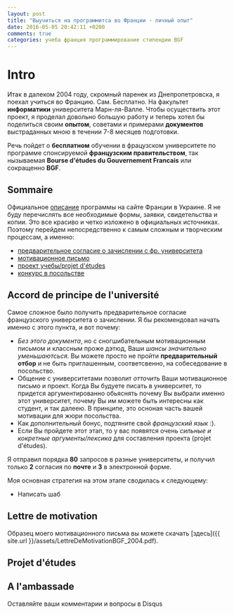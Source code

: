 ```yaml
---
layout: post
title: "Выучиться на программитса во Франции - личный опыт"
date: 2016-05-05 20:42:11 +0200
comments: true
categories: учеба франция программирование стипендии BGF
---
```


# Intro
Итак в далеком 2004 году, скромный паренек из Днепропетровска, я поехал учиться во Францию. Сам. Бесплатно. На факультет __информатики__ университета Марн-ля-Валле. 
Чтобы осуществить этот проект, я проделал довольно большую работу и теперь хотел бы поделиться своим __опытом__, советами и примерами __документов__ выстраданных мною в течении 7-8 месяцев подготовки.

Речь пойдет о __бесплатном__ обучении в фрацузском университете по программе спонсируемой __французским правительством__, так нызываемая **Bourse d'études du Gouvernement Francais** или сокращенно **BGF**.

## Sommaire	
Официальное [описание](http://www.ambafrance-ua.org/Dovgostrokovii-stipendiiyi) программы на сайте Франции в Украине.
Я не буду перечислять все необходимые формы, заявки, свидетельства и копии. Это все красиво и четко изложено в официальных источниках. Поэтому перейдем непосредственно к самым сложным и творческим процессам, а именно:

* [предварительное согласие о зачислении с фр. университета](#accord)
* [мотивационное письмо](#lm)
* [проект учебы/projet d'études](#projetDetudes)
* [конкурс в посольстве](#ambassade)

## <a name="accord"></a>Accord de principe de l'université

Самое сложное было получить предварительное согласие французского университета о зачислении.
Я бы рекомендовал начать именно с этого пункта, и вот почему:

* *Без этого документа*, но с сногшибательным мотивационным письмом и классным проже дэтюд, Ваши *шансы значительно уменьшаютсься*. Вы можете просто не пройти **предварительный отбор** и не быть приглашенным, соответсвенно, на собеседование в посольство.
* Общение с университетами позволит _отточить_ Ваши мотивационное письмо и проект. Когда Вы будуете писать в университет, то придется аргументированно обьяснять почему Вы выбрали именно этот университет, почему Вы им можете быть интересны как студент, и так далеею. В принципе, это осноная часть вашей мотивации для жюри посольства.
* Как дополнительный бонус, подтяните свой *французский язык* :).
* Если Вы пройдете этот этап, то у вас появятся очень _сильные и кокретные аргументы/лексика_ для составления проекта (projet d'études).

Я отправил порядка **80** запросов в разные университеты, и получил только **2** согласия по **почте** и **3** в электронной форме.

Моя основная стратегия на этом этапе сводилась к следующему:

* Написать шаб

## <a name="lm"></a>Lettre de motivation
Образец моего мотивационного письма вы можете скачать [здесь]({{ site.url }}/assets/LettreDeMotivationBGF_2004.pdf).

## <a name="projetDetudes"></a>Projet d'études
## <a name="ambassade"></a>A l'ambassade


Оставляйте ваши комментарии и вопросы в Disqus